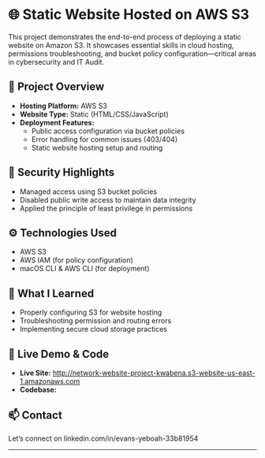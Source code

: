 # 🌐 Static Website Hosted on AWS S3

This project demonstrates the end-to-end process of deploying a static website on Amazon S3. It showcases essential skills in cloud hosting, permissions troubleshooting, and bucket policy configuration—critical areas in cybersecurity and IT Audit.

## 🚀 Project Overview
- **Hosting Platform:** AWS S3
- **Website Type:** Static (HTML/CSS/JavaScript)
- **Deployment Features:**
  - Public access configuration via bucket policies
  - Error handling for common issues (403/404)
  - Static website hosting setup and routing

## 🔐 Security Highlights
- Managed access using S3 bucket policies
- Disabled public write access to maintain data integrity
- Applied the principle of least privilege in permissions

## ⚙️ Technologies Used
- AWS S3
- AWS IAM (for policy configuration)
- macOS CLI & AWS CLI (for deployment)

## 🧠 What I Learned
- Properly configuring S3 for website hosting
- Troubleshooting permission and routing errors
- Implementing secure cloud storage practices

## 📎 Live Demo & Code
- **Live Site:** http://network-website-project-kwabena.s3-website-us-east-1.amazonaws.com
- **Codebase:** 

## 📫 Contact
Let’s connect on linkedin.com/in/evans-yeboah-33b81954

---


